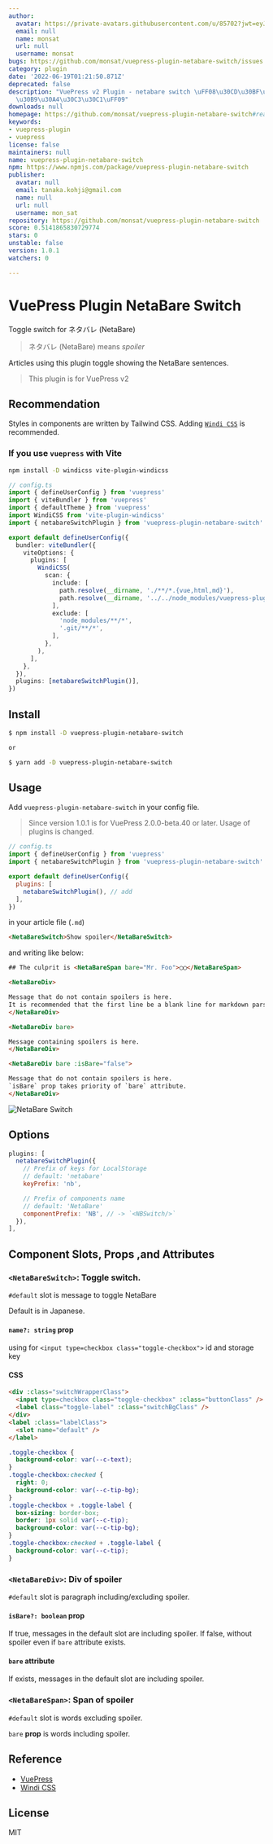 ```yaml
---
author:
  avatar: https://private-avatars.githubusercontent.com/u/85702?jwt=eyJhbGciOiJIUzI1NiIsInR5cCI6IkpXVCJ9.eyJpc3MiOiJnaXRodWIuY29tIiwiYXVkIjoicmF3LmdpdGh1YnVzZXJjb250ZW50LmNvbSIsImtleSI6ImtleTEiLCJleHAiOjE3MzQ2NzE0MDAsIm5iZiI6MTczNDY3MDIwMCwicGF0aCI6Ii91Lzg1NzAyIn0.oQRaPv6mCR0id38Xj6kABtC6sHzvlakgGdNu96cArlE&v=4
  email: null
  name: monsat
  url: null
  username: monsat
bugs: https://github.com/monsat/vuepress-plugin-netabare-switch/issues
category: plugin
date: '2022-06-19T01:21:50.871Z'
deprecated: false
description: "VuePress v2 Plugin - netabare switch \uFF08\u30CD\u30BF\u30D0\u30EC\u30FB\
  \u30B9\u30A4\u30C3\u30C1\uFF09"
downloads: null
homepage: https://github.com/monsat/vuepress-plugin-netabare-switch#readme
keywords:
- vuepress-plugin
- vuepress
license: false
maintainers: null
name: vuepress-plugin-netabare-switch
npm: https://www.npmjs.com/package/vuepress-plugin-netabare-switch
publisher:
  avatar: null
  email: tanaka.kohji@gmail.com
  name: null
  url: null
  username: mon_sat
repository: https://github.com/monsat/vuepress-plugin-netabare-switch
score: 0.5141865830729774
stars: 0
unstable: false
version: 1.0.1
watchers: 0

---
```


# VuePress Plugin NetaBare Switch

Toggle switch for ネタバレ (NetaBare)

> ネタバレ (NetaBare) means *spoiler*

Articles using this plugin toggle showing the NetaBare sentences.

> This plugin is for VuePress v2

## Recommendation

Styles in components are written by Tailwind CSS.
Adding [`Windi CSS`](https://windicss.org/) is recommended.

### If you use `vuepress` with Vite

```bash
npm install -D windicss vite-plugin-windicss
```

```ts
// config.ts
import { defineUserConfig } from 'vuepress'
import { viteBundler } from 'vuepress'
import { defaultTheme } from 'vuepress'
import WindiCSS from 'vite-plugin-windicss'
import { netabareSwitchPlugin } from 'vuepress-plugin-netabare-switch'

export default defineUserConfig({
  bundler: viteBundler({
    viteOptions: {
      plugins: [
        WindiCSS(
          scan: {
            include: [
              path.resolve(__dirname, './**/*.{vue,html,md}'),
              path.resolve(__dirname, '../../node_modules/vuepress-plugin-netabare-switch/lib/**/*.{vue,html,md}'),
            ],
            exclude: [
              'node_modules/**/*',
              '.git/**/*',
            ],
          },
        ),
      ],
    },
  }),
  plugins: [netabareSwitchPlugin()],
})
```

## Install

```bash
$ npm install -D vuepress-plugin-netabare-switch

or

$ yarn add -D vuepress-plugin-netabare-switch
```

## Usage

Add `vuepress-plugin-netabare-switch` in your config file.

> Since version 1.0.1 is for VuePress 2.0.0-beta.40 or later.
> Usage of plugins is changed.

```javascript
// config.ts
import { defineUserConfig } from 'vuepress'
import { netabareSwitchPlugin } from 'vuepress-plugin-netabare-switch'

export default defineUserConfig({
  plugins: [
    netabareSwitchPlugin(), // add
  ],
})
```

in your article file (`.md`)

```html
<NetaBareSwitch>Show spoiler</NetaBareSwitch>
```

and writing like below:

```html
## The culprit is <NetaBareSpan bare="Mr. Foo">◯◯</NetaBareSpan>

<NetaBareDiv>

Message that do not contain spoilers is here.
It is recommended that the first line be a blank line for markdown parser.
</NetaBareDiv>

<NetaBareDiv bare>

Message containing spoilers is here.
</NetaBareDiv>

<NetaBareDiv bare :isBare="false">

Message that do not contain spoilers is here.
`isBare` prop takes priority of `bare` attribute.
</NetaBareDiv>
```

![NetaBare Switch](https://github.com/monsat/vuepress-plugin-netabare-switch/blob/main/doc/images/netabare-switch.gif?raw=true)

## Options

```javascript
plugins: [
  netabareSwitchPlugin({
    // Prefix of keys for LocalStorage
    // default: 'netabare'
    keyPrefix: 'nb',

    // Prefix of components name
    // default: 'NetaBare'
    componentPrefix: 'NB', // -> `<NBSwitch/>`
  }),
],
```

## Component Slots, Props ,and Attributes

### `<NetaBareSwitch>`: Toggle switch.

`#default` slot is message to toggle NetaBare

Default is in Japanese.
#### `name?: string` prop

using for `<input type=checkbox class="toggle-checkbox">` id and storage key

#### CSS

```html
<div :class="switchWrapperClass">
  <input type=checkbox class="toggle-checkbox" :class="buttonClass" />
  <label class="toggle-label" :class="switchBgClass" />
</div>
<label :class="labelClass">
  <slot name="default" />
</label>
```

```css
.toggle-checkbox {
  background-color: var(--c-text);
}
.toggle-checkbox:checked {
  right: 0;
  background-color: var(--c-tip-bg);
}
.toggle-checkbox + .toggle-label {
  box-sizing: border-box;
  border: 1px solid var(--c-tip);
  background-color: var(--c-tip-bg);
}
.toggle-checkbox:checked + .toggle-label {
  background-color: var(--c-tip);
}
```

### `<NetaBareDiv>`: Div of spoiler

`#default` slot is paragraph including/excluding spoiler.

#### `isBare?: boolean` prop

If true, messages in the default slot are including spoiler.
If false, without spoiler even if `bare` attribute exists.

#### `bare` attribute

If exists, messages in the default slot are including spoiler.

### `<NetaBareSpan>`: Span of spoiler

`#default` slot is words excluding spoiler.

`bare` **prop** is words including spoiler.

## Reference

- [VuePress](https://v2.vuepress.vuejs.org/)
- [Windi CSS](https://windicss.org/)

## License

MIT
